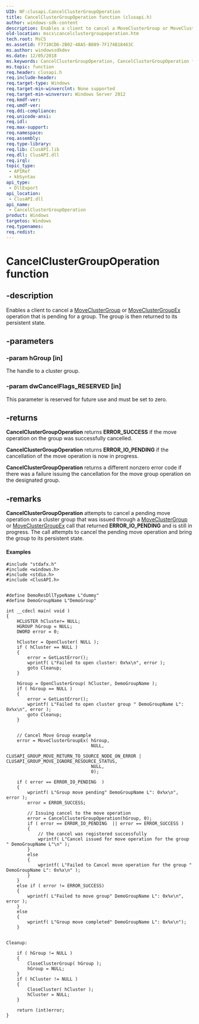 ```yaml
---
UID: NF:clusapi.CancelClusterGroupOperation
title: CancelClusterGroupOperation function (clusapi.h)
author: windows-sdk-content
description: Enables a client to cancel a MoveClusterGroup or MoveClusterGroupEx operation that is pending for a group. The group is then returned to its persistent state.
old-location: mscs\cancelclustergroupoperation.htm
tech.root: MsCS
ms.assetid: F7710CD6-2B02-48A5-B089-7F174B18463C
ms.author: windowssdkdev
ms.date: 12/05/2018
ms.keywords: CancelClusterGroupOperation, CancelClusterGroupOperation function [Failover Cluster], clusapi/CancelClusterGroupOperation, mscs.cancelclustergroupoperation
ms.topic: function
req.header: clusapi.h
req.include-header: 
req.target-type: Windows
req.target-min-winverclnt: None supported
req.target-min-winversvr: Windows Server 2012
req.kmdf-ver: 
req.umdf-ver: 
req.ddi-compliance: 
req.unicode-ansi: 
req.idl: 
req.max-support: 
req.namespace: 
req.assembly: 
req.type-library: 
req.lib: ClusAPI.lib
req.dll: ClusAPI.dll
req.irql: 
topic_type:
 - APIRef
 - kbSyntax
api_type:
 - DllExport
api_location:
 - ClusAPI.dll
api_name:
 - CancelClusterGroupOperation
product: Windows
targetos: Windows
req.typenames: 
req.redist: 
---
```


# CancelClusterGroupOperation function


## -description


Enables a client to cancel a 
    <a href="https://msdn.microsoft.com/32408600-5118-47fb-890b-9c31faef2299">MoveClusterGroup</a> or 
    <a href="https://msdn.microsoft.com/CE56BA9D-3527-43D3-8656-EA0BBDF48B98">MoveClusterGroupEx</a> operation that is pending for a 
    group. The group is then returned to its persistent state.


## -parameters




### -param hGroup [in]

The handle to a cluster group.


### -param dwCancelFlags_RESERVED [in]

This parameter is reserved for future use and must be set to zero.


## -returns



<b>CancelClusterGroupOperation</b> returns 
      <b>ERROR_SUCCESS</b> if the move operation on the group was successfully cancelled.

<b>CancelClusterGroupOperation</b> returns 
      <b>ERROR_IO_PENDING</b> if the cancellation of the move operation is now in progress.

<b>CancelClusterGroupOperation</b> returns a 
      different nonzero error code if there was a failure issuing the cancellation for the move group operation on the 
      designated group.




## -remarks



<b>CancelClusterGroupOperation</b> attempts to 
    cancel a pending move operation on a cluster group that was issued through a 
    <a href="https://msdn.microsoft.com/32408600-5118-47fb-890b-9c31faef2299">MoveClusterGroup</a> or 
    <a href="https://msdn.microsoft.com/CE56BA9D-3527-43D3-8656-EA0BBDF48B98">MoveClusterGroupEx</a> call that returned 
    <b>ERROR_IO_PENDING</b> and is still in progress. The call attempts to cancel the pending move 
    operation and bring the group to its persistent state.


#### Examples


```
#include "stdafx.h"
#include <windows.h>
#include <stdio.h>
#include <ClusAPI.h>


#define DemoResDllTypeName L"dummy"
#define DemoGroupName L"DemoGroup"

int __cdecl main( void )
{
    HCLUSTER hCluster= NULL;
    HGROUP hGroup = NULL;
    DWORD error = 0;

    hCluster = OpenCluster( NULL );
    if ( hCluster == NULL )
    {
        error = GetLastError();
        wprintf( L"Failed to open cluster: 0x%x\n", error );
        goto Cleanup;
    }

    hGroup = OpenClusterGroup( hCluster, DemoGroupName );
    if ( hGroup == NULL )
    {
        error = GetLastError();
        wprintf( L"Failed to open cluster group " DemoGroupName L": 0x%x\n", error );
        goto Cleanup;
    }


    // Cancel Move Group example
    error = MoveClusterGroupEx( hGroup,
                                NULL,
                                CLUSAPI_GROUP_MOVE_RETURN_TO_SOURCE_NODE_ON_ERROR | CLUSAPI_GROUP_MOVE_IGNORE_RESOURCE_STATUS,
                                NULL,
                                0);

    if ( error == ERROR_IO_PENDING  )
    {
        wprintf( L"Group move pending" DemoGroupName L": 0x%x\n", error );
        error = ERROR_SUCCESS;

        // Issuing cancel to the move operation
        error = CancelClusterGroupOperation(hGroup, 0);
        if ( error == ERROR_IO_PENDING  || error == ERROR_SUCCESS )
        {
            // the cancel was registered successfully
            wprintf( L"Cancel issued for move operation for the group " DemoGroupName L"\n" );
        }
        else
        {
            wprintf( L"Failed to Cancel move operation for the group " DemoGroupName L": 0x%x\n" );
        }
    }
    else if ( error != ERROR_SUCCESS)
    {
        wprintf( L"Failed to move group" DemoGroupName L": 0x%x\n", error );
    }
    else 
    {
        wprintf( L"Group move completed" DemoGroupName L": 0x%x\n");
    }


Cleanup:

    if ( hGroup != NULL )
    {
        CloseClusterGroup( hGroup );
        hGroup = NULL;
    }
    if ( hCluster != NULL )
    {
        CloseCluster( hCluster );
        hCluster = NULL;
    }

    return (int)error;
}
```




